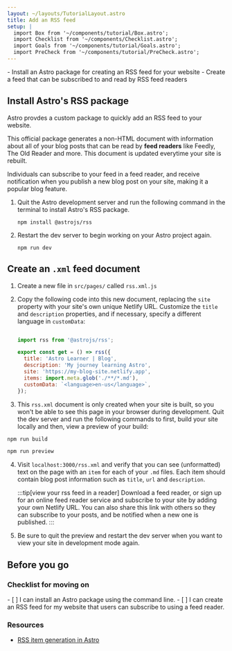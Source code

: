 ```yaml
---
layout: ~/layouts/TutorialLayout.astro
title: Add an RSS feed
setup: |
  import Box from '~/components/tutorial/Box.astro';
  import Checklist from '~/components/Checklist.astro';
  import Goals from '~/components/tutorial/Goals.astro';
  import PreCheck from '~/components/tutorial/PreCheck.astro';
---
```


<PreCheck>
  - Install an Astro package for creating an RSS feed for your website
  - Create a feed that can be subscribed to and read by RSS feed readers
</PreCheck>

## Install Astro's RSS package

Astro provdes a custom package to quickly add an RSS feed to your website. 

This official package generates a non-HTML document with information about all of your blog posts that can be read by **feed readers** like Feedly, The Old Reader and more. This document is updated everytime your site is rebuilt.

Individuals can subscribe to your feed in a feed reader, and receive notification when you publish a new blog post on your site, making it a popular blog feature.

1. Quit the Astro development server and run the following command in the terminal to install Astro's RSS package.

    ```shell
    npm install @astrojs/rss
    ```

3. Restart the dev server to begin working on your Astro project again.

    ```shell
    npm run dev
    ```

## Create an `.xml` feed document

1. Create a new file in `src/pages/` called `rss.xml.js`

2. Copy the following code into this new document, replacing the `site` property with your site's own unique Netlify URL. Customize the `title` and `description` properties, and if necessary, specify a different language in `customData`:

    ```js title="src/pages/rss.xml.js"

    import rss from '@astrojs/rss';

    export const get = () => rss({
      title: 'Astro Learner | Blog',
      description: 'My journey learning Astro',
      site: 'https://my-blog-site.netlify.app',
      items: import.meta.glob('./**/*.md'),
      customData: `<language>en-us</language>`,
    });
    ```

3. This `rss.xml` document is only created when your site is built, so you won't be able to see this page in your browser during development. Quit the dev server and run the following commands to first, build your site locally and then, view a preview of your build:

```sh
npm run build

npm run preview
```

4. Visit `localhost:3000/rss.xml` and verify that you can see (unformatted) text on the page with an `item` for each of your `.md` files. Each item should contain blog post information such as `title`, `url` and `description`.

    :::tip[view your rss feed in a reader]
    Download a feed reader, or sign up for an online feed reader service and subscribe to your site by adding your own Netlify URL. You can also share this link with others so they can subscribe to your posts, and be notified when a new one is published.
    :::

5. Be sure to quit the preview and restart the dev server when you want to view your site in development mode again.

## Before you go

<Box icon="check-list">

### Checklist for moving on

<Checklist key="rss">
- [ ] I can install an Astro package using the command line.
- [ ] I can create an RSS feed for my website that users can subscribe to using a feed reader.
</Checklist>
</Box>

### Resources

- [RSS item generation in Astro](/en/guides/rss/#1-importmetaglob-result)
